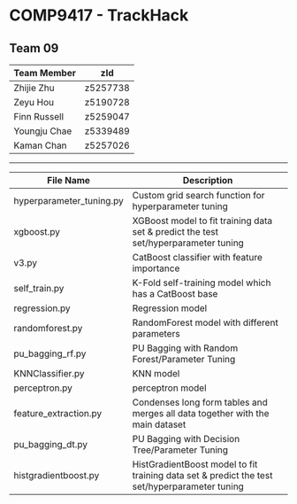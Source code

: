# COMP9417 - TrackHack
## Team 09

|Team Member|zId|
|-|-|
|Zhijie Zhu|z5257738|
|Zeyu Hou|z5190728|
|Finn Russell|z5259047|
|Youngju Chae|z5339489|
|Kaman Chan|z5257026|

---

|File Name| Description|
|-|-|
|hyperparameter_tuning.py| Custom grid search function for hyperparameter tuning|
|xgboost.py | XGBoost model to fit training data set & predict the test set/hyperparameter tuning|
|v3.py|CatBoost classifier with feature importance|
|self_train.py|K-Fold self-training model which has a CatBoost base|
|regression.py|Regression model|
|randomforest.py|RandomForest model with different parameters|
|pu_bagging_rf.py|PU Bagging with Random Forest/Parameter Tuning|
|KNNClassifier.py|KNN model|
|perceptron.py|perceptron model|
|feature_extraction.py | Condenses long form tables and merges all data together with the main dataset|
|pu_bagging_dt.py|PU Bagging with Decision Tree/Parameter Tuning|
|histgradientboost.py| HistGradientBoost model to fit training data set & predict the test set/hyperparameter tuning|

